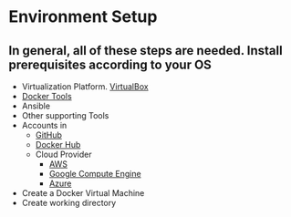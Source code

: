 # Environment Setup

## In general, all of these steps are needed. Install prerequisites according to your OS

- Virtualization Platform. [VirtualBox](https://www.virtualbox.org/wiki/Downloads)
- [Docker Tools](https://www.docker.com/products/docker-toolbox)
- Ansible
- Other supporting Tools
- Accounts in
  - [GitHub](https://github.com/)
  - [Docker Hub](https://hub.docker.com/)
  - Cloud Provider
    - [AWS](https://aws.amazon.com/free)
    - [Google Compute Engine](https://cloud.google.com/pricing/)
    - [Azure](https://azure.microsoft.com/en-us/free)
- Create a Docker Virtual Machine
- Create working directory
